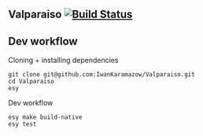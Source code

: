 ## Valparaiso [![Build Status](https://travis-ci.org/IwanKaramazow/Valparaiso.svg?branch=master)](https://travis-ci.org/IwanKaramazow/Valparaiso)

## Dev workflow

Cloning + installing dependencies
```
git clone git@github.com:IwanKaramazow/Valparaiso.git
cd Valparaiso
esy
```

Dev workflow
```
esy make build-native
esy test
```
